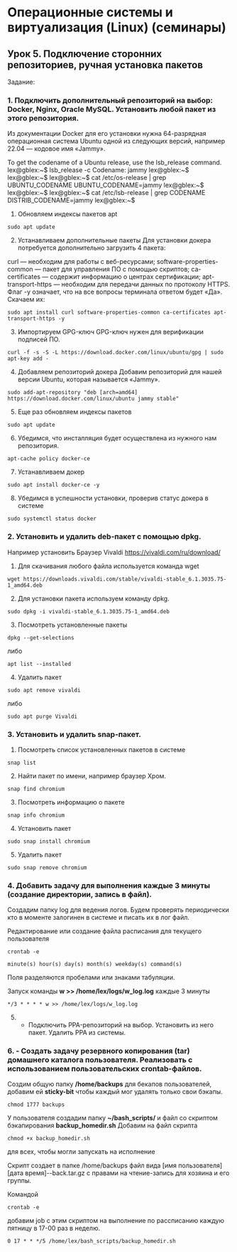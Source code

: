 # Операционные системы и виртуализация (Linux) (семинары)

## Урок 5. Подключение сторонних репозиториев, ручная установка пакетов

Задание:

### 1. Подключить дополнительный репозиторий на выбор: Docker, Nginx, Oracle MySQL. Установить любой пакет из этого репозитория.

Из документации Docker для его установки нужна 64-разрядная операционная система Ubuntu одной из следующих версий, например 22.04 — кодовое имя «Jammy».

To get the codename of a Ubuntu release, use the lsb_release command.
lex@gblex:~$ lsb_release -c
Codename: jammy
lex@gblex:~$
lex@gblex:~$
lex@gblex:~$ cat /etc/os-release | grep UBUNTU_CODENAME
UBUNTU_CODENAME=jammy
lex@gblex:~$
lex@gblex:~$
lex@gblex:~$ cat /etc/lsb-release | grep CODENAME
DISTRIB_CODENAME=jammy
lex@gblex:~$

1. Обновляем индексы пакетов apt

```
sudo apt update
```

2. Устанавливаем дополнительные пакеты
   Для установки докера потребуется дополнительно загрузить 4 пакета:

curl — необходим для работы с веб-ресурсами;
software-properties-common — пакет для управления ПО с помощью скриптов;
ca-certificates — содержит информацию о центрах сертификации;
apt-transport-https — необходим для передачи данных по протоколу HTTPS.
Флаг -y означает, что на все вопросы терминала ответом будет «Да».
Скачаем их:

```
sudo apt install curl software-properties-common ca-certificates apt-transport-https -y
```

3. Импортируем GPG-ключ
   GPG-ключ нужен для верификации подписей ПО.

```
curl -f -s -S -L https://download.docker.com/linux/ubuntu/gpg | sudo apt-key add -
```

4. Добавляем репозиторий докера
   Добавим репозиторий для нашей версии Ubuntu, которая называется «Jammy».

```
sudo add-apt-repository "deb [arch=amd64] https://download.docker.com/linux/ubuntu jammy stable"
```

5. Eще раз обновляем индексы пакетов

```
sudo apt update
```

6. Убедимся, что инсталляция будет осуществлена из нужного нам репозитория.

```
apt-cache policy docker-ce
```

7. Устанавливаем докер

```
sudo apt install docker-ce -y
```

8. Убедимся в успешности установки, проверив статус докера в системе

```
sudo systemctl status docker
```

### 2. Установить и удалить deb-пакет с помощью dpkg.

Например установить Браузер Vivaldi
https://vivaldi.com/ru/download/

1. Для скачивания любого файла используется команда wget

```
wget https://downloads.vivaldi.com/stable/vivaldi-stable_6.1.3035.75-1_amd64.deb
```

2. Для установки пакета используем команду dpkg.

```
sudo dpkg -i vivaldi-stable_6.1.3035.75-1_amd64.deb
```

3. Посмотреть установленные пакеты

```
dpkg --get-selections
```

либо

```
apt list --installed
```

4. Удалить пакет

```
sudo apt remove vivaldi
```

либо

```
sudo apt purge Vivaldi
```

### 3. Установить и удалить snap-пакет.

1. Посмотреть список установленных пакетов в системе

```
snap list
```

2. Найти пакет по имени, например браузер Хром.

```
snap find chromium
```

3. Посмотреть информацию о пакете

```
snap info chromium
```

4. Установить пакет

```
sudo snap install chromium
```

5. Удалить пакет

```
sudo snap remove chromium
```

### 4. Добавить задачу для выполнения каждые 3 минуты (создание директории, запись в файл).

Создадим папку log для ведения логов.
Будем проверять периодически кто в моменте залогинен в системе и писать их в лог файл.

Редактирование или создание файла расписания для текущего пользователя

```
crontab -e

minute(s) hour(s) day(s) month(s) weekday(s) command(s)
```

Поля разделяются пробелами или знаками табуляции.

Запуск команды **w >> /home/lex/logs/w_log.log** каждые 3 минуты

```
*/3 * * * * w >> /home/lex/logs/w_log.log
```

5. - Подключить PPA-репозиторий на выбор. Установить из него пакет. Удалить PPA из системы.

### 6. - Создать задачу резервного копирования (tar) домашнего каталога пользователя. Реализовать с использованием пользовательских crontab-файлов.

Создим общую папку **/home/backups** для бекапов пользователей,
добавим ей **sticky-bit** чтобы каждый мог удалять только свои бэкапы.

```
chmod 1777 backups
```

У пользователя создадим папку **~/bash_scripts/** и файл со скриптом бэкапирования **backup_homedir.sh**
Добавим на файл скрипта

```
chmod +x backup_homedir.sh
```

для всех, чтобы могли запускать на исполнение

Скрипт создает в папке /home/backups файл вида
[имя пользователя][дата время]--back.tar.gz
с правами на чтение-запись для хозяина и его группы.

Командой

```
crontab -e
```

добавим job с этим скриптом на выполнение по рассписанию каждую пятницу в 17-00 раз в неделю.

```
0 17 * * */5 /home/lex/bash_scripts/backup_homedir.sh
```
